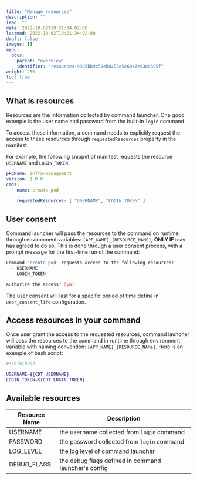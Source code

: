 ```yaml
---
title: "Manage resources"
description: ""
lead: ""
date: 2022-10-02T19:21:34+02:00
lastmod: 2022-10-02T19:21:34+02:00
draft: false
images: []
menu:
  docs:
    parent: "overview"
    identifier: "resources-9305bb9c59eb0255e5e68e7e938d505f"
weight: 250
toc: true
---
```


## What is resources

Resources are the information collected by command launcher. One good example is the user name and password from the built-in `login` command.

To access these information, a command needs to explicitly request the access to these resources through `requestedResources` property in the manifest.

For example, the following snippet of manifest requests the resource `USERNAME` and `LOGIN_TOKEN`.

```yaml
pkgName: infra-management
version: 1.0.0
cmds:
  - name: create-pod
    ...
    requestedResources: [ "USERNAME", "LOGIN_TOKEN" ]

```

## User consent

Command launcher will pass the resources to the command on runtime through environment variables: `[APP_NAME]_[RESOURCE_NAME]`, **ONLY IF** user has agreed to do so. This is done through a user consent process, with a prompt message for the first-time run of the command:

```bash
Command 'create-pod' requests access to the following resources:
  - USERNAME
  - LOGIN_TOKEN

authorize the access? [yN]
```

The user consent will last for a specific period of time define in `user_consent_life` configuration.


## Access resources in your command

Once user grant the access to the requested resources, command launcher will pass the resources to the command in runtime through environment variable with naming convention: `[APP_NAME]_[RESOURCE_NAMe]`. Here is an example of bash script:

```bash
#!/bin/bash

USERNAME=${CDT_USERNAME}
LOGIN_TOKEN=${CDT_LOGIN_TOKEN}

```

## Available resources

| Resource Name | Description                                          |
|---------------|------------------------------------------------------|
| USERNAME      | the username collected from `login` command          |
| PASSWORD      | the password collected from `login` command          |
| LOG_LEVEL     | the log level of command launcher                    |
| DEBUG_FLAGS   | the debug flags defined in command launcher's config |

